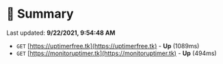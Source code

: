 # 📖 Summary
Last updated: **9/22/2021, 9:54:48 AM**

- `GET` [https://uptimerfree.tk](https://uptimerfree.tk) - **Up** (1089ms)
- `GET` [https://monitoruptimer.tk](https://monitoruptimer.tk) - **Up** (494ms)
